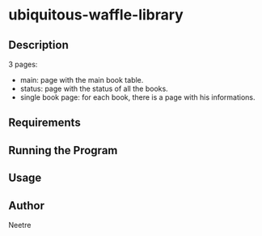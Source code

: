 # ubiquitous-waffle-library

## Description

3 pages:

- main: page with the main book table.
- status: page with the status of all the books.
- single book page: for each book, there is a page with his informations.

## Requirements

## Running the Program

## Usage

## Author

Neetre
